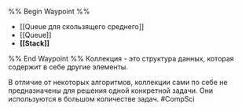 %% Begin Waypoint %%
- [[Queue для скользящего среднего]]
- [[Queue]]
- **[[Stack]]**

%% End Waypoint %%
Коллекция - это структура данных, которая содержит в себе другие элементы.

В отличие от некоторых алгоритмов, коллекции сами по себе не предназначены для решения одной конкретной задачи. Они используются в большом количестве задач. 
#CompSci